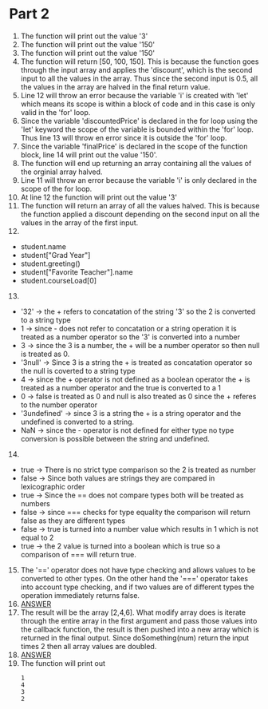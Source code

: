 # Part 2
1. The function will print out the value '3'
2. The function will print out the value '150'
3. The function will print out the value '150'
4. The function will return [50, 100, 150]. This is because the function goes through the input array and applies the 'discount', which is the second input to all the values in the array. Thus since the second input is 0.5, all the values in the array are halved in the final return value.
5. Line 12 will throw an error because the variable 'i' is created with 'let' which means its scope is within a block of code and in this case is only valid in the 'for' loop.
6. Since the variable 'discountedPrice' is declared in the for loop using the 'let' keyword the scope of the variable is bounded within the 'for' loop. Thus line 13 will throw en error since it is outside the 'for' loop.
7. Since the variable 'finalPrice' is declared in the scope of the function block, line 14 will print out the value '150'.
8. The function will end up returning an array containing all the values of the orginial array halved.
9. Line 11 will throw an error because the variable 'i' is only declared in the scope of the for loop.
10. At line 12 the function will print out the value '3'
11. The function will return an array of all the values halved. This is because the function applied a discount depending on the second input on all the values in the array of the first input. 
12. 
 - student.name
 - student["Grad Year"]
 - student.greeting()
 - student["Favorite Teacher"].name
 - student.courseLoad[0]
13.   
 - '32' -> the + refers to concatation of the string '3' so the 2 is converted to a string type
 - 1 -> since - does not refer to concatation or a string operation it is treated as a number operator so the '3' is converted into a number
 - 3 -> since the 3 is a number, the + will be a number operator so then null is treated as 0.
 - '3null' -> Since 3 is a string the + is treated as concatation operator so the null is coverted to a string type
 - 4 -> since the + operator is not defined as a boolean operator the + is treated as a number operator and the true is converted to a 1
 - 0 -> false is treated as 0 and null is also treated as 0 since the + referes to the number operator
 - '3undefined' -> since 3 is a string the + is a string operator and the undefined is converted to a string.
 - NaN -> since the - operator is not defined for either type no type conversion is possible between the string and undefined.
14.  
 - true -> There is no strict type comparison so the 2 is treated as number
 - false -> Since both values are strings they are compared in lexicographic order 
 - true  -> Since the == does not compare types both will be treated as numbers
 - false -> since === checks for type equality the comparison will return false as they are different types
 - false -> true is turned into a number value which results in 1 which is not equal to 2
 - true -> the 2 value is turned into a boolean which is true so a comparison of === will return true.
15. The '==' operator does not have type checking and allows values to be converted to other types. On the other hand the '===' operator takes into account type checking, and if two values are of different types the operation immediately returns false.
16. [ANSWER](part2-question16.js)
17. The result will be the array [2,4,6]. What modify array does is iterate through the entire array in the first argument and pass those values into the callback function, the result is then pushed into a new array which is returned in the final output. Since doSomething(num) return the input times 2 then all array values are doubled.
18. [ANSWER](part2-question18.js)
19. The function will print out 
    ```
    1
    4
    3
    2
    ```